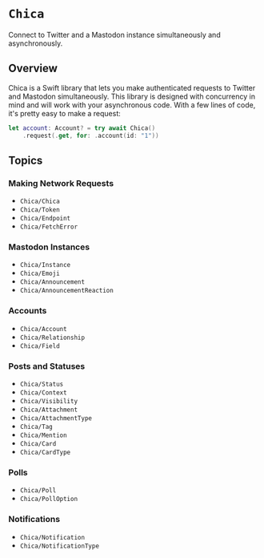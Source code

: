 # ``Chica``

Connect to Twitter and a Mastodon instance simultaneously and asynchronously.

## Overview

Chica is a Swift library that lets you make authenticated requests to Twitter and Mastodon simultaneously. This library is designed with concurrency in mind and will work with your asynchronous code. With a few lines of code, it's pretty easy to make a request:

```swift
let account: Account? = try await Chica()
    .request(.get, for: .account(id: "1"))
```

## Topics

### Making Network Requests

- ``Chica/Chica``
- ``Chica/Token``
- ``Chica/Endpoint``
- ``Chica/FetchError``

### Mastodon Instances

- ``Chica/Instance``
- ``Chica/Emoji``
- ``Chica/Announcement``
- ``Chica/AnnouncementReaction``

### Accounts

- ``Chica/Account``
- ``Chica/Relationship``
- ``Chica/Field``

### Posts and Statuses

- ``Chica/Status``
- ``Chica/Context``
- ``Chica/Visibility``
- ``Chica/Attachment``
- ``Chica/AttachmentType``
- ``Chica/Tag``
- ``Chica/Mention``
- ``Chica/Card``
- ``Chica/CardType``

### Polls

- ``Chica/Poll``
- ``Chica/PollOption``

### Notifications

- ``Chica/Notification``
- ``Chica/NotificationType``
